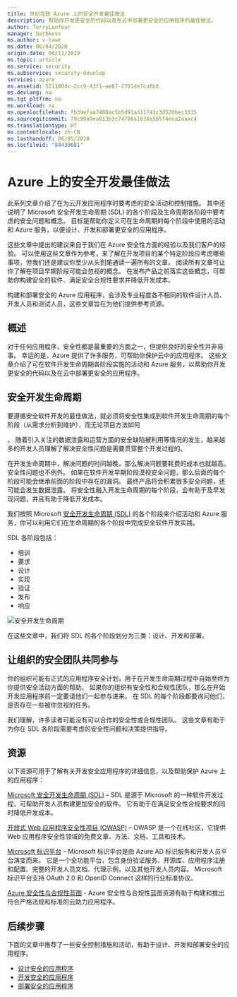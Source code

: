 ```yaml
---
title: 世纪互联 Azure 上的安全开发最佳做法
description: 帮助你开发更安全的代码以及在云中部署更安全的应用程序的最佳做法。
author: TerryLanfear
manager: barbkess
ms.author: v-tawe
ms.date: 06/04/2020
origin.date: 06/11/2019
ms.topic: article
ms.service: security
ms.subservice: security-develop
services: azure
ms.assetid: 521180dc-2cc9-43f1-ae87-2701de7ca6b8
ms.devlang: na
ms.tgt_pltfrm: na
ms.workload: na
ms.openlocfilehash: fb39efaa7480ac5b5d91ad11741c3d520bec3335
ms.sourcegitcommit: 79c99a9ea013b3c74706a1038a505f4eea2aaac4
ms.translationtype: HT
ms.contentlocale: zh-CN
ms.lasthandoff: 06/05/2020
ms.locfileid: "84439681"
---
```

# <a name="secure-development-best-practices-on-azure"></a>Azure 上的安全开发最佳做法
此系列文章介绍了在为云开发应用程序时要考虑的安全活动和控制措施。 其中还说明了 Microsoft 安全开发生命周期 (SDL) 的各个阶段及生命周期各阶段中要考虑的安全问题和概念。 目标是帮助你定义可在生命周期的每个阶段中使用的活动和 Azure 服务，以便设计、开发和部署更安全的应用程序。

这些文章中提出的建议来自于我们在 Azure 安全性方面的经验以及我们客户的经验。 可以使用这些文章作为参考，来了解在开发项目的某个特定阶段应考虑哪些事项，但我们还是建议你至少从头到尾通读一遍所有的文章。 阅读所有文章可让你了解在项目早期阶段可能会忽视的概念。 在发布产品之前落实这些概念，可帮助你构建安全的软件、满足安全合规性要求并降低开发成本。

构建和部署安全的 Azure 应用程序，会涉及专业程度各不相同的软件设计人员、开发人员和测试人员，这些文章旨在为他们提供参考资源。

## <a name="overview"></a>概述

对于任何应用程序，安全性都是最重要的方面之一，但提供良好的安全性并非易事。 幸运的是，Azure 提供了许多服务，可帮助你保护云中的应用程序。 这些文章介绍了可在软件开发生命周期各阶段实施的活动和 Azure 服务，以帮助你开发更安全的代码以及在云中部署更安全的应用程序。

## <a name="security-development-lifecycle"></a>安全开发生命周期

要遵循安全软件开发的最佳做法，就必须将安全性集成到软件开发生命周期的每个阶段（从需求分析到维护），而无论项目方法如何
<!-- not available -->
。 随着引入关注的数据泄露和运营方面的安全缺陷被利用等情况的发生，越来越多的开发人员理解了解决安全性问题是需要贯穿整个开发过程的。

在开发生命周期中，解决问题的时间越晚，那么解决问题要耗费的成本也就越高。 安全性问题也不例外。 如果在软件开发早期阶段漠视安全问题，那么后面的每个阶段可能会继承前面的阶段中存在的漏洞。 最终产品将会积累很多安全问题，还可能会发生数据泄露。 将安全性融入开发生命周期的每个阶段，会有助于及早发现问题，并且有助于降低开发成本。

我们按照 Microsoft [安全开发生命周期 (SDL)](https://msdn.microsoft.com/library/windows/desktop/84aed186-1d75-4366-8e61-8d258746bopq.aspx) 的各个阶段来介绍活动和 Azure 服务，你可以利用它们在生命周期的各个阶段中完成安全软件开发实践。

SDL 各阶段包括：

  - 培训
  - 要求
  - 设计
  - 实现
  - 验证
  - 发布
  - 响应

![安全开发生命周期](./media/secure-dev-overview/01-sdl-phase.png)

在这些文章中，我们将 SDL 的各个阶段划分为三类：设计、开发和部署。

## <a name="engage-your-organizations-security-team"></a>让组织的安全团队共同参与

你的组织可能有正式的应用程序安全计划，用于在开发生命周期过程中自始至终为你提供安全活动方面的帮助。 如果你的组织有安全性和合规性团队，那么在开始开发应用程序前一定要请他们一起参与进来。 在 SDL 的每个阶段都要询问他们，是否存在一些被你忽视的任务。

我们理解，许多读者可能没有可以合作的安全性或合规性团队。 这些文章有助于为你在 SDL 各阶段需要考虑的安全性问题和决策提供指导。

## <a name="resources"></a>资源

以下资源可用于了解有关开发安全应用程序的详细信息，以及帮助保护 Azure 上的应用程序：

[Microsoft 安全开发生命周期 (SDL)](https://msdn.microsoft.com/library/windows/desktop/84aed186-1d75-4366-8e61-8d258746bopq.aspx) – SDL 是源于 Microsoft 的一种软件开发过程，可帮助开发人员构建更加安全的软件。 它有助于在满足安全性合规要求的同时降低开发成本。

[开放式 Web 应用程序安全性项目 (OWASP)](https://www.owasp.org/index.php/Main_Page) – OWASP 是一个在线社区，它提供 Web 应用程序安全性领域的免费文章、方法、文档、工具和技术。

<!-- not available-->

[Microsoft 标识平台](/active-directory/develop/) – Microsoft 标识平台是由 Azure AD 标识服务和开发人员平台演变而来。 它是一个全功能平台，包含身份验证服务、开源库、应用程序注册和配置、完整的开发人员文档、代理示例，以及其他开发人员内容。 Microsoft 标识平台支持 OAuth 2.0 和 OpenID Connect 这样的行业标准协议。

<!-- not available-->


[Azure 安全性与合规性蓝图](https://servicetrust.microsoft.com/ViewPage/BlueprintOverview) - Azure 安全性与合规性蓝图资源有助于构建和推出符合严格法规和标准的云助力应用程序。

## <a name="next-steps"></a>后续步骤
下面的文章中推荐了一些安全控制措施和活动，有助于设计、开发和部署安全的应用程序。

- [设计安全的应用程序](secure-design.md)
- [开发安全的应用程序](secure-develop.md)
- [部署安全的应用程序](secure-deploy.md)
